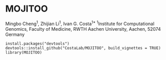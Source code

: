 # MOJITOO
Mingbo Cheng<sup>1</sup>,
Zhijian Li<sup>1</sup>,
Ivan G. Costa<sup>1*</sup>
<sup>1</sup>Institute for Computational Genomics, Faculty of Medicine, RWTH Aachen University, Aachen, 52074 Germany


```{r}
install.packages("devtools")
devtools::install_github("CostaLab/MOJITOO", build_vignettes = TRUE)
library(MOJITOO)
```

